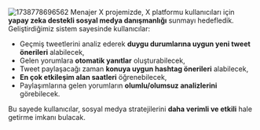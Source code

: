 ![1738778696562](https://github.com/user-attachments/assets/13b4da3a-b9ea-47a4-b91b-e876335f8c13)
Menajer X projemizde, X platformu kullanıcıları için **yapay zeka destekli sosyal medya danışmanlığı** sunmayı hedefledik.  
Geliştirdiğimiz sistem sayesinde kullanıcılar:

- Geçmiş tweetlerini analiz ederek **duygu durumlarına uygun yeni tweet önerileri** alabilecek,
- Gelen yorumlara **otomatik yanıtlar** oluşturabilecek,
- Tweet paylaşacağı zaman **konuya uygun hashtag önerileri** alabilecek,
- **En çok etkileşim alan saatleri** öğrenebilecek,
- Paylaşımlarına gelen yorumların **olumlu/olumsuz analizlerini** görebilecek.

Bu sayede kullanıcılar, sosyal medya stratejilerini **daha verimli ve etkili** hale getirme imkanı bulacak.

